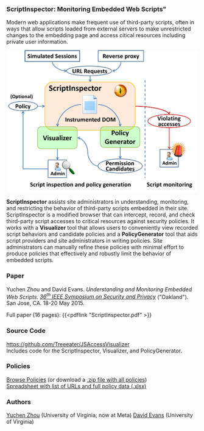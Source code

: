 ### ScriptInspector: Monitoring Embedded Web Scripts"

Modern web applications make frequent use of third-party scripts,
often in ways that allow scripts loaded from external servers to make
unrestricted changes to the embedding page and access citical
resources including private user information.

<center>
<a href="/images/scriptinspector/overview.png"><img src="/images/scriptinspector/overview.png" alt="Overview" width="500px" height="372px"></a>
</center>

**ScriptInspector** assists site administrators in understanding,
monitoring, and restricting the behavior of third-party scripts embedded
in their site.  ScriptInspector is a modified browser that can
intercept, record, and check third-party script accesses to critical
resources against security policies.  It works with a **Visualizer**
tool that allows users to conveniently view recorded script behaviors
and candidate policies and a **PolicyGenerator** tool that aids script
providers and site administrators in writing policies.  Site
administrators can manually refine these policies with minimal effort to
produce policies that effectively and robustly limit the behavior of
embedded scripts.

### Paper

Yuchen Zhou and David Evans. _Understanding and Monitoring Embedded Web Scripts_.  [_36<sup>th</sup> IEEE Symposium on Security and Privacy_](http://www.ieee-security.org/TC/SP2015/) ("Oakland"). San Jose, CA. 18-20 May 2015. 

Full paper (16 pages): {{<pdflink "ScriptInspector.pdf" >}}

### Source Code

<a href="https://github.com/Treeeater/JSAccessVisualizer">https://github.com/Treeeater/JSAccessVisualizer</a>  
Includes code for the ScriptInspector, Visualizer, and PolicyGenerator.

### Policies

[Browse Policies](https://github.com/uvasrg/ScriptInspector/tree/master/content/docs/policies) (or download a [.zip file with all policies](/docs/policies.zip))  
[Spreadsheet with list of URLs and full policy data (.xlsx)](/docs/urls.xlsx)

### Authors

[Yuchen Zhou](//www.yuchenzhou.info/) (University of Virginia; now at Meta)
[David Evans](//www.cs.virginia.edu/evans) (University of Virginia)
